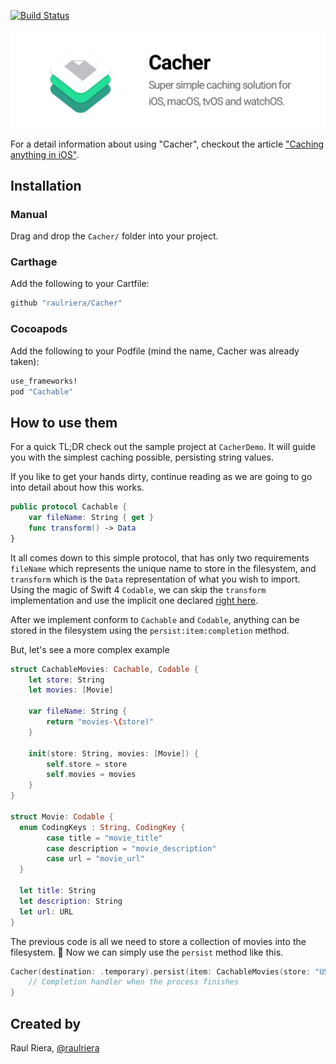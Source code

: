 [![Build Status](https://travis-ci.org/raulriera/Cacher.svg?branch=master)](https://travis-ci.org/raulriera/Cacher)

<img src="/Resources/Icon.png" />

For a detail information about using "Cacher", checkout the article ["Caching anything in iOS"](https://medium.com/ios-os-x-development/caching-anything-in-ios-102176e46eba).

## Installation

### Manual

Drag and drop the `Cacher/` folder into your project.

### Carthage

Add the following to your Cartfile:

``` ruby
github "raulriera/Cacher"
```

### Cocoapods

Add the following to your Podfile (mind the name, Cacher was already taken):

``` ruby
use_frameworks!
pod "Cachable"
```

## How to use them

For a quick TL;DR check out the sample project at `CacherDemo`. It will guide you with the simplest caching possible, persisting string values.

If you like to get your hands dirty, continue reading as we are going to go into detail about how this works.

``` swift
public protocol Cachable {
	var fileName: String { get }
	func transform() -> Data
}
```

It all comes down to this simple protocol, that has only two requirements `fileName` which represents the unique name to store in the filesystem, and `transform` which is the `Data` representation of what you wish to import. Using the magic of Swift 4 `Codable`, we can skip the `transform` implementation and use the implicit one declared [right here](/Cacher/Cacher.swift#L110).

After we implement conform to `Cachable` and `Codable`, anything can be stored in the filesystem using the `persist:item:completion` method.

But, let's see a more complex example

```swift
struct CachableMovies: Cachable, Codable {
	let store: String
	let movies: [Movie]

	var fileName: String {
		return "movies-\(store)"
	}

	init(store: String, movies: [Movie]) {
		self.store = store
		self.movies = movies
	}
}

struct Movie: Codable {
  enum CodingKeys : String, CodingKey {
  		case title = "movie_title"
  		case description = "movie_description"
  		case url = "movie_url"
  }

  let title: String
  let description: String
  let url: URL
}
```

The previous code is all we need to store a collection of movies into the filesystem. 🎉 Now we can simply use the `persist` method like this.

```swift
Cacher(destination: .temporary).persist(item: CachableMovies(store: "USA", movies: myArrayOfMovies)) { url, error in
	// Completion handler when the process finishes
}
```

## Created by
Raul Riera, [@raulriera](http://twitter.com/raulriera)
